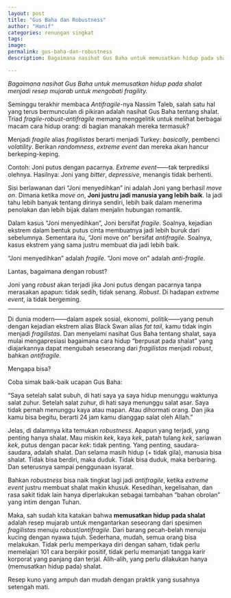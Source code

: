```yaml
---
layout: post
title: "Gus Baha dan Robustness"
author: "Hanif" 
categories: renungan singkat
tags: 
image: 
permalink: gus-baha-dan-robustness
description: Bagaimana nasihat Gus Baha untuk memusatkan hidup pada shalat menjado resep mujarab untuk mengobati fragility.

---
```

*Bagaimana nasihat Gus Baha untuk memusatkan hidup pada shalat menjadi resep mujarab untuk mengobati fragility.* <!--more-->

Seminggu terakhir membaca *Antifragile*-nya Nassim Taleb, salah satu hal yang terus bermunculan di pikiran adalah nasihat Gus Baha tentang shalat. Triad *fragile-robust-antifragile* memang menggelitik untuk melihat berbagai macam cara hidup orang: di bagian manakah mereka termasuk? 

Menjadi *fragile* alias *fragilistas* berarti menjadi Turkey: *basically*, pembenci *volatility*. Berikan *randomness*, *extreme event* dan mereka akan hancur berkeping-keping. 

Contoh: Joni putus dengan pacarnya. *Extreme event*——tak terprediksi olehnya. Hasilnya: Joni yang *bitter*, *depressive*, menangis tidak berhenti. 

Sisi berlawanan dari “Joni menyedihkan” ini adalah Joni yang berhasil *move on*. Dimana ketika *move on*, **Joni justru jadi manusia yang lebih baik**. Ia jadi tahu lebih banyak tentang dirinya sendiri, lebih baik dalam menerima penolakan dan lebih bijak dalam menjalin hubungan romantik. 

Dalam kasus “Joni menyedihkan”, Joni bersifat *fragile*. Soalnya, kejadian ekstrem dalam bentuk putus cinta membuatnya jadi lebih buruk dari sebelumnya. Sementara itu, “Joni move on” bersifat *antifragile*. Soalnya, kasus ekstrem yang sama justru membuat dia jadi lebih baik.

“Joni menyedihkan” adalah *fragile*. “Joni move on” adalah *anti-fragile*. 

Lantas, bagaimana dengan robust? 

Joni yang *robust* akan terjadi jika Joni putus dengan pacarnya tanpa merasakan apapun: tidak sedih, tidak senang. *Robust*. Di hadapan *extreme event*, ia tidak bergeming. 

*************************

Di dunia modern——dalam aspek sosial, ekonomi, politik——yang penuh dengan kejadian ekstrem alias Black Swan alias *fat tail*, kamu tidak ingin menjadi *fragilistas*. Dan menyelami nasihat Gus Baha tentang shalat, saya mulai mengapresiasi bagaimana cara hidup “berpusat pada shalat” yang diajarkannya dapat mengubah seseorang dari *fragilistas* menjadi *robust*, bahkan *antifragile*. 

Mengapa bisa? 

Coba simak baik-baik ucapan Gus Baha: 

“Saya setelah salat subuh, di hati saya ya saya hidup menunggu waktunya salat zuhur. Setelah salat zuhur, di hati saya menunggu salat asar. Saya tidak pernah menunggu kaya atau mapan. Atau dihormati orang. Dan jika kamu bisa begitu, berarti 24 jam kamu dianggap salat oleh Allah.”

Jelas, di dalamnya kita temukan *robustness*. Apapun yang terjadi, yang penting hanya shalat. Mau miskin *kek*, kaya *kek*, patah tulang *kek*, sariawan *kek*, putus dengan pacar *kek*: tidak penting. Yang penting, saudara-saudara, adalah shalat. Dan selama masih hidup (+ tidak gila), manusia bisa shalat. Tidak bisa berdiri, maka duduk. Tidak bisa duduk, maka berbaring. Dan seterusnya sampai penggunaan isyarat. 

Bahkan *robustness* bisa naik tingkat lagi jadi *antifragile*, ketika *extreme event* justru membuat shalat makin khusuk. Kesedihan, kegelisahan, dan rasa sakit tidak lain hanya diperlakukan sebagai tambahan “bahan obrolan” yang intim dengan Tuhan. 

Maka, sah sudah kita katakan bahwa **memusatkan hidup pada shalat** adalah resep mujarab untuk mengantarkan seseorang dari spesimen *fragilistas* menuju *robust*/*antifragile*. Dari barang pecah-belah menuju kucing dengan nyawa tujuh. Sederhana, mudah, semua orang bisa melakukan. Tidak perlu memperkaya diri dengan saham, tidak perlu memelajari 101 cara berpikir positif, tidak perlu memanjati tangga karir korporat yang panjang dan terjal. Alih-alih, yang perlu dilakukan hanya (memusatkan hidup pada) shalat. 

Resep kuno yang ampuh dan mudah dengan praktik yang susahnya setengah mati. 
